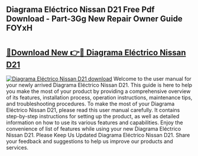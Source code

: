 ## Diagrama Eléctrico Nissan D21 Free Pdf Download - Part-3Gg New Repair Owner Guide FOYxH

# <h2><a href="http://dfre5bu.blite.top/?on=Diagrama+El%c3%a9ctrico+Nissan+D21">🔗Download New 👉🔴 Diagrama Eléctrico Nissan D21</a></h2>

[![Diagrama Eléctrico Nissan D21 download](https://i.imgur.com/lujVjoI.png)](http://dfre5bu.blite.top/?on=Diagrama+El%c3%a9ctrico+Nissan+D21)
Welcome to the user manual for your newly arrived Diagrama Eléctrico Nissan D21. This guide is here to help you make the most of your product by providing a comprehensive overview of its features, installation process, operation instructions, maintenance tips, and troubleshooting procedures. To make the most of your Diagrama Eléctrico Nissan D21, please read this user manual carefully. It contains step-by-step instructions for setting up the product, as well as detailed information on how to use its various features and capabilities. Enjoy the convenience of list of features while using your new Diagrama Eléctrico Nissan D21. Please Keep Us Updated Diagrama Eléctrico Nissan D21. Share your feedback and suggestions to help us improve our products and services.
